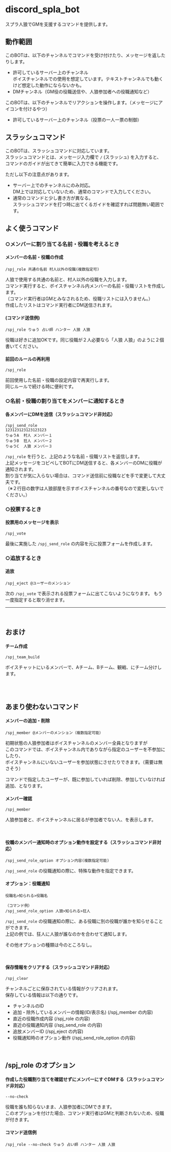 # discord_spla_bot

スプラ人狼でGMを支援するコマンドを提供します。

## 動作範囲
このBOTは、以下のチャンネルでコマンドを受け付けたり、メッセージを返したりします。
* 許可しているサーバー上のチャンネル  
ボイスチャンネルでの使用を想定しています。テキストチャンネルでも動くけど想定した動作にならないかも。
* DMチャンネル（GM役の役職送信や、人狼参加者への役職通知など）

このBOTは、以下のチャンネルでリアクションを操作します。（メッセージにアイコンを付けるやつ）
* 許可しているサーバー上のチャンネル（投票の一人一票の制御）

## スラッシュコマンド
このBOTは、スラッシュコマンドに対応しています。  
スラッシュコマンドとは、メッセージ入力欄で ```/``` (スラッシュ) を入力すると、コマンドのガイドが出てきて簡単に入力できる機能です。  
  
ただし以下の注意点があります。  
* サーバー上でのチャンネルにのみ対応。  
DM上では対応していないため、通常のコマンドで入力してください。  
* 通常のコマンドと少し書き方が異なる。  
スラッシュコマンドを打つ時に出てくるガイドを確認すれば問題無い範囲です。  


## よく使うコマンド

### ○メンバーに割り当てる名前・役職を考えるとき
#### メンバーの名前・役職の作成  
    /spj_role 共通の名前 村人以外の役職(複数指定可)
人狼で使用する共通の名前と、村人以外の役職を入力します。  
コマンド実行すると、ボイスチャンネル内メンバーの名前・役職リストを作成します。  
（コマンド実行者はGMとみなされるため、役職リストには入りません。）  
作成したリストはコマンド実行者にDM送信されます。  

#### (コマンド送信例)  
    /spj_role りゅう 占い師 ハンター 人狼 人狼
役職は好きに追加OKです。同じ役職が２人必要なら「人狼 人狼」のように２個書いてください。

#### 前回のルールの再利用
    /spj_role
前回使用した名前・役職の設定内容で再実行します。  
同じルールで続ける時に便利です。

### ○名前・役職の割り当てをメンバーに通知するとき

#### 各メンバーにDMを送信（スラッシュコマンド非対応）
    /spj_send_role  
    123123123123123123
    りゅうA  村人 メンバー１  
    りゅうB  狂人 メンバー２ 
    りゅうC  人狼 メンバー３
`/spj_role` を行うと、上記のような名前・役職リストを返信します。  
上記メッセージをコピペしてBOTにDM送信すると、各メンバーのDMに役職が通知されます。  
割り当てが気に入らない場合は、コマンド送信前に役職などを手で変更して大丈夫です。  
（※２行目の数字は人狼部屋を示すボイスチャンネルの番号なので変更しないでください。）  

### ○投票するとき

#### 投票用のメッセージを表示  
    /spj_vote
最後に実施した `/spj_send_role` の内容を元に投票フォームを作成します。

### ○追放するとき

#### 追放
    /spj_eject @ユーザーのメンション
次の `/spj_vote` で表示される投票フォームに出てこないようになります。
もう一度指定すると取り消せます。

---

<br/>

## おまけ

#### チーム作成
    /spj_team_build
ボイスチャットにいるメンバーで、Aチーム、Bチーム、観戦、にチーム分けします。

<br/>
<br/>

## あまり使わないコマンド

#### メンバーの追加・削除
    /spj_member @メンバーのメンション（複数指定可能）
初期状態の人狼参加者はボイスチャンネルのメンバー全員となりますが  
このコマンドでは、ボイスチャンネル内でありながら指定のユーザーを不参加にしたり、  
ボイスチャンネルにいないユーザーを参加状態にさせたりできます。（需要は無さそう）  
  
コマンドで指定したユーザーが、既に参加していれば削除、参加していなければ追加、となります。

#### メンバー確認
    /spj_member
人狼参加者と、ボイスチャンネルに居るが参加者でない人、を表示します。

<br/>

#### 役職のメンバー通知時のオプション動作を設定する（スラッシュコマンド非対応）
    /spj_send_role_option オプション内容(複数指定可能)
`/spj_send_role` の役職通知の際に、特殊な動作を指定できます。

#### オプション：役職通知  
    役職名>知られる>役職名

    （コマンド例）
    /spj_send_role_option 人狼>知られる>狂人
`/spj_send_role` の役職通知の際に、ある役職に別の役職が誰かを知らせることができます。  
上記の例では、狂人に人狼が誰なのかを合わせて通知します。  

その他オプションの種類は今のところなし。  

<br/>

#### 保存情報をクリアする（スラッシュコマンド非対応）
    /spj_clear   
チャンネルごとに保存されている情報がクリアされます。   
保存している情報は以下の通りです。 
* チャンネルのID
* 追加・除外しているメンバーの情報(ID/表示名) (/spj_member の内容)
* 直近の役職作成内容 (/spj_role の内容)
* 直近の役職通知内容 (/spj_send_role の内容)
* 追放メンバーID (/spj_eject の内容)
* 役職通知時のオプション動作 (/spj_send_role_option の内容)

<br/>

## **/spj_role のオプション**
#### 作成した役職割り当てを確認せずにメンバーにすぐDMする（スラッシュコマンド非対応）
    --no-check
役職を誰も知らないまま、人狼参加者にDMできます。  
このオプションを付けた場合、コマンド実行者はGMと判断されないため、役職が付きます。

#### コマンド送信例  
    /spj_role --no-check りゅう 占い師 ハンター 人狼 人狼

<br/>